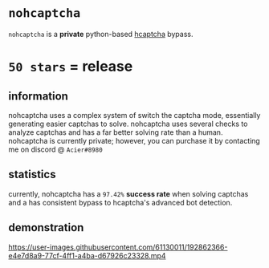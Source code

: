 # `nohcaptcha`
`nohcaptcha` is a **private** python-based [hcaptcha](https://hcaptcha.com) bypass.
# ``50 stars`` = **release**

## information
nohcaptcha uses a complex system of switch the captcha mode, essentially generating easier captchas to solve. nohcaptcha uses several checks to analyze captchas and has a far better solving rate than a human. nohcaptcha is currently private; however, you can purchase it by contacting me on discord @ ``Acier#8980``

## statistics
currently, nohcaptcha has a ``97.42%`` **success rate** when solving captchas and a has consistent bypass to hcaptcha's advanced bot detection.

## demonstration
https://user-images.githubusercontent.com/61130011/192862366-e4e7d8a9-77cf-4ff1-a4ba-d67926c23328.mp4

